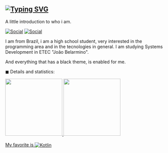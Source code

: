 ## [![Typing SVG](https://readme-typing-svg.herokuapp.com?font=Roboto+Mono&color=%239645F4&size=30&center=true&vCenter=true&width=1000&height=100&lines=Tavinho+%E2%9D%A4)](https://git.io/typing-svg)

A little introduction to who i am.

[![Social](https://img.shields.io/badge/Twitter-1DA1F2?style=for-the-badge&logo=twitter&logoColor=black)](https://twitter.com/tavinhossaur)
[![Social](https://img.shields.io/badge/LinkedIn-0077B5?style=for-the-badge&logo=linkedin&logoColor=black)](https://www.linkedin.com/in/oct%C3%A1vio-barassa-a8090720a/)

I am from Brazil, i am a high school student, very interested in the programming area and in the tecnologies in general.
I am studying Systems Development in ETEC "João Belarmino".

And everything that has a black theme, is enabled for me.

◼ Details and statistics: 

<div>
  <a href="https://github.com/tavinhossaur">
  <img height="180em" src="https://github-readme-stats.vercel.app/api?username=tavinhossaur&show_icons=true&theme=midnight-purple&include_all_commits=true&count_private=true"/>
  <img height="180em" src="https://github-readme-stats.vercel.app/api/top-langs/?username=tavinhossaur&layout=compact&langs_count=7&theme=midnight-purple"/>
</div>
<br>                    
My favorite is <img align="center" alt="Kotlin" src="https://img.shields.io/badge/Kotlin-0095D5?&style=for-the-badge&logo=kotlin&logoColor=black">
